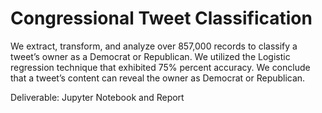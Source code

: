 # Congressional Tweet Classification
We extract, transform, and analyze over 857,000 records to classify a tweet’s owner as a Democrat or Republican. We utilized the Logistic regression technique that exhibited 75% percent accuracy. We conclude that a tweet’s content can reveal the owner as Democrat or Republican.

Deliverable: Jupyter Notebook and Report

